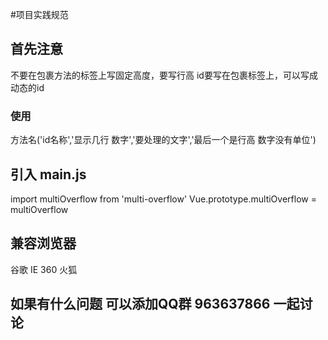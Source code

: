 #项目实践规范

## 首先注意

不要在包裹方法的标签上写固定高度，要写行高
id要写在包裹标签上，可以写成动态的id

### 使用
方法名('id名称','显示几行 数字','要处理的文字','最后一个是行高 数字没有单位')

## 引入 main.js
import multiOverflow from 'multi-overflow'
Vue.prototype.multiOverflow = multiOverflow

## 兼容浏览器
谷歌 IE 360 火狐

## 如果有什么问题 可以添加QQ群 963637866 一起讨论
